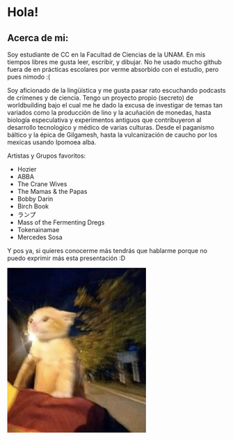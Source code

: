 # Hola!

## Acerca de mi:

Soy estudiante de CC en la Facultad de Ciencias de la UNAM. En mis tiempos libres me gusta leer, escribir, y dibujar. No he usado mucho github fuera de en prácticas escolares por verme absorbido con el estudio, pero pues nimodo :(

Soy aficionado de la lingüística y me gusta pasar rato escuchando podcasts de crímenes y de ciencia. Tengo un proyecto propio (secreto) de worldbuilding bajo el cual me he dado la excusa de investigar de temas tan variados como la producción de lino y la acuñación de monedas, hasta biología especulativa y experimentos antiguos que contribuyeron al desarrollo tecnologico y médico de varias culturas. Desde el paganismo báltico y la épica de Gilgamesh, hasta la vulcanización de caucho por los mexicas usando Ipomoea alba.

Artistas y Grupos favoritos: 
- Hozier
- ABBA
- The Crane Wives
- The Mamas & the Papas
- Bobby Darin
- Birch Book
- ランプ
- Mass of the Fermenting Dregs
- Tokenainamae
- Mercedes Sosa

Y pos ya, si quieres conocerme más tendrás que hablarme porque no puedo exprimir más esta presentación :D

![Foto real mía](aaaaa.jpg)

<!--
**Alebastian/Alebastian** is a ✨ _special_ ✨ repository because its `README.md` (this file) appears on your GitHub profile.

Here are some ideas to get you started:

- 🔭 I’m currently working on ...
- 🌱 I’m currently learning ...
- 👯 I’m looking to collaborate on ...
- 🤔 I’m looking for help with ...
- 💬 Ask me about ...
- 📫 How to reach me: ...
- 😄 Pronouns: ...
- ⚡ Fun fact: ...
-->
